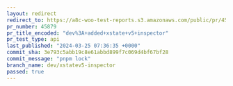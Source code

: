 ```yaml
---
layout: redirect
redirect_to: https://a8c-woo-test-reports.s3.amazonaws.com/public/pr/45879/api/index.html
pr_number: 45879
pr_title_encoded: "dev%3A+added+xstate+v5+inspector"
pr_test_type: api
last_published: "2024-03-25 07:36:35 +0000"
commit_sha: 3e793c5abb19c8e61abbd899f7c069d4bf67bf28
commit_message: "pnpm lock"
branch_name: dev/xstatev5-inspector
passed: true
---
```

